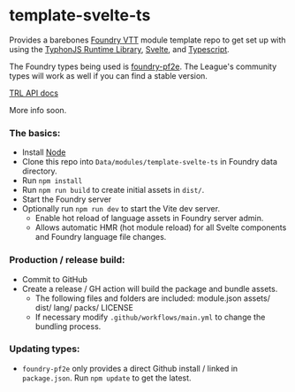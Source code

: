 # template-svelte-ts
Provides a barebones [Foundry VTT](https://foundryvtt.com/) module template repo to get set up with using the [TyphonJS Runtime Library](https://github.com/typhonjs-fvtt-lib/runtime), [Svelte](https://svelte.dev/), and [Typescript](https://www.typescriptlang.org/).

The Foundry types being used is [foundry-pf2e](https://github.com/7H3LaughingMan/foundry-pf2e). The League's community
types will work as well if you can find a stable version.

[TRL API docs](https://typhonjs-fvtt-lib.github.io/api-docs/index.html)

More info soon.

### The basics:
- Install [Node](https://nodejs.org/)
- Clone this repo into `Data/modules/template-svelte-ts` in Foundry data directory.
- Run `npm install`
- Run `npm run build` to create initial assets in `dist/`.
- Start the Foundry server
- Optionally run `npm run dev` to start the Vite dev server.
  - Enable hot reload of language assets in Foundry server admin.
  - Allows automatic HMR (hot module reload) for all Svelte components and Foundry language file changes.

### Production / release build:
- Commit to GitHub
- Create a release / GH action will build the package and bundle assets.
  - The following files and folders are included: module.json assets/ dist/ lang/ packs/ LICENSE
  - If necessary modify `.github/workflows/main.yml` to change the bundling process.

### Updating types:
- `foundry-pf2e` only provides a direct Github install / linked in `package.json`. Run `npm update` to get the latest.
